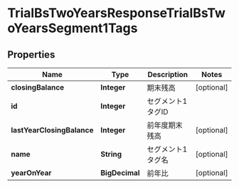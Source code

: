 

# TrialBsTwoYearsResponseTrialBsTwoYearsSegment1Tags


## Properties

Name | Type | Description | Notes
------------ | ------------- | ------------- | -------------
**closingBalance** | **Integer** | 期末残高 |  [optional]
**id** | **Integer** | セグメント1タグID | 
**lastYearClosingBalance** | **Integer** | 前年度期末残高 |  [optional]
**name** | **String** | セグメント1タグ名 |  [optional]
**yearOnYear** | **BigDecimal** | 前年比 |  [optional]



